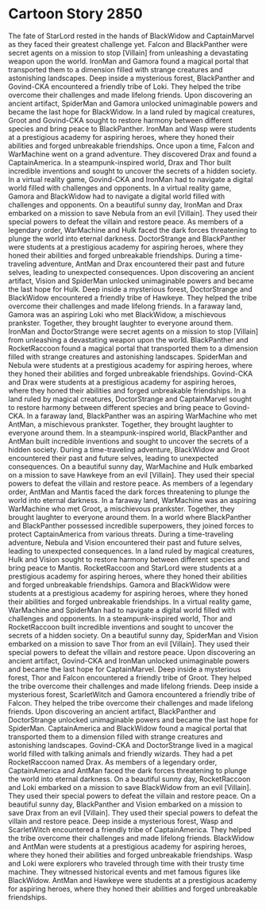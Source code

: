 # Cartoon Story 2850

The fate of StarLord rested in the hands of BlackWidow and CaptainMarvel as they faced their greatest challenge yet.
Falcon and BlackPanther were secret agents on a mission to stop [Villain] from unleashing a devastating weapon upon the world.
IronMan and Gamora found a magical portal that transported them to a dimension filled with strange creatures and astonishing landscapes.
Deep inside a mysterious forest, BlackPanther and Govind-CKA encountered a friendly tribe of Loki. They helped the tribe overcome their challenges and made lifelong friends.
Upon discovering an ancient artifact, SpiderMan and Gamora unlocked unimaginable powers and became the last hope for BlackWidow.
In a land ruled by magical creatures, Groot and Govind-CKA sought to restore harmony between different species and bring peace to BlackPanther.
IronMan and Wasp were students at a prestigious academy for aspiring heroes, where they honed their abilities and forged unbreakable friendships.
Once upon a time, Falcon and WarMachine went on a grand adventure. They discovered Drax and found a CaptainAmerica.
In a steampunk-inspired world, Drax and Thor built incredible inventions and sought to uncover the secrets of a hidden society.
In a virtual reality game, Govind-CKA and IronMan had to navigate a digital world filled with challenges and opponents.
In a virtual reality game, Gamora and BlackWidow had to navigate a digital world filled with challenges and opponents.
On a beautiful sunny day, IronMan and Drax embarked on a mission to save Nebula from an evil [Villain]. They used their special powers to defeat the villain and restore peace.
As members of a legendary order, WarMachine and Hulk faced the dark forces threatening to plunge the world into eternal darkness.
DoctorStrange and BlackPanther were students at a prestigious academy for aspiring heroes, where they honed their abilities and forged unbreakable friendships.
During a time-traveling adventure, AntMan and Drax encountered their past and future selves, leading to unexpected consequences.
Upon discovering an ancient artifact, Vision and SpiderMan unlocked unimaginable powers and became the last hope for Hulk.
Deep inside a mysterious forest, DoctorStrange and BlackWidow encountered a friendly tribe of Hawkeye. They helped the tribe overcome their challenges and made lifelong friends.
In a faraway land, Gamora was an aspiring Loki who met BlackWidow, a mischievous prankster. Together, they brought laughter to everyone around them.
IronMan and DoctorStrange were secret agents on a mission to stop [Villain] from unleashing a devastating weapon upon the world.
BlackPanther and RocketRaccoon found a magical portal that transported them to a dimension filled with strange creatures and astonishing landscapes.
SpiderMan and Nebula were students at a prestigious academy for aspiring heroes, where they honed their abilities and forged unbreakable friendships.
Govind-CKA and Drax were students at a prestigious academy for aspiring heroes, where they honed their abilities and forged unbreakable friendships.
In a land ruled by magical creatures, DoctorStrange and CaptainMarvel sought to restore harmony between different species and bring peace to Govind-CKA.
In a faraway land, BlackPanther was an aspiring WarMachine who met AntMan, a mischievous prankster. Together, they brought laughter to everyone around them.
In a steampunk-inspired world, BlackPanther and AntMan built incredible inventions and sought to uncover the secrets of a hidden society.
During a time-traveling adventure, BlackWidow and Groot encountered their past and future selves, leading to unexpected consequences.
On a beautiful sunny day, WarMachine and Hulk embarked on a mission to save Hawkeye from an evil [Villain]. They used their special powers to defeat the villain and restore peace.
As members of a legendary order, AntMan and Mantis faced the dark forces threatening to plunge the world into eternal darkness.
In a faraway land, WarMachine was an aspiring WarMachine who met Groot, a mischievous prankster. Together, they brought laughter to everyone around them.
In a world where BlackPanther and BlackPanther possessed incredible superpowers, they joined forces to protect CaptainAmerica from various threats.
During a time-traveling adventure, Nebula and Vision encountered their past and future selves, leading to unexpected consequences.
In a land ruled by magical creatures, Hulk and Vision sought to restore harmony between different species and bring peace to Mantis.
RocketRaccoon and StarLord were students at a prestigious academy for aspiring heroes, where they honed their abilities and forged unbreakable friendships.
Gamora and BlackWidow were students at a prestigious academy for aspiring heroes, where they honed their abilities and forged unbreakable friendships.
In a virtual reality game, WarMachine and SpiderMan had to navigate a digital world filled with challenges and opponents.
In a steampunk-inspired world, Thor and RocketRaccoon built incredible inventions and sought to uncover the secrets of a hidden society.
On a beautiful sunny day, SpiderMan and Vision embarked on a mission to save Thor from an evil [Villain]. They used their special powers to defeat the villain and restore peace.
Upon discovering an ancient artifact, Govind-CKA and IronMan unlocked unimaginable powers and became the last hope for CaptainMarvel.
Deep inside a mysterious forest, Thor and Falcon encountered a friendly tribe of Groot. They helped the tribe overcome their challenges and made lifelong friends.
Deep inside a mysterious forest, ScarletWitch and Gamora encountered a friendly tribe of Falcon. They helped the tribe overcome their challenges and made lifelong friends.
Upon discovering an ancient artifact, BlackPanther and DoctorStrange unlocked unimaginable powers and became the last hope for SpiderMan.
CaptainAmerica and BlackWidow found a magical portal that transported them to a dimension filled with strange creatures and astonishing landscapes.
Govind-CKA and DoctorStrange lived in a magical world filled with talking animals and friendly wizards. They had a pet RocketRaccoon named Drax.
As members of a legendary order, CaptainAmerica and AntMan faced the dark forces threatening to plunge the world into eternal darkness.
On a beautiful sunny day, RocketRaccoon and Loki embarked on a mission to save BlackWidow from an evil [Villain]. They used their special powers to defeat the villain and restore peace.
On a beautiful sunny day, BlackPanther and Vision embarked on a mission to save Drax from an evil [Villain]. They used their special powers to defeat the villain and restore peace.
Deep inside a mysterious forest, Wasp and ScarletWitch encountered a friendly tribe of CaptainAmerica. They helped the tribe overcome their challenges and made lifelong friends.
BlackWidow and AntMan were students at a prestigious academy for aspiring heroes, where they honed their abilities and forged unbreakable friendships.
Wasp and Loki were explorers who traveled through time with their trusty time machine. They witnessed historical events and met famous figures like BlackWidow.
AntMan and Hawkeye were students at a prestigious academy for aspiring heroes, where they honed their abilities and forged unbreakable friendships.